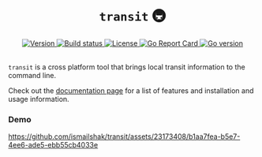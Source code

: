 <h1 align="center"><code>transit</code> 🚇</h1>

<div align="center">
  <a href="https://github.com/ismailshak/transit/releases">
    <img src="https://img.shields.io/github/release-pre/ismailshak/transit.svg" alt="Version">
  </a>

  <a href="https://github.com/ismailshak/transit/actions">
    <img src="https://img.shields.io/github/actions/workflow/status/ismailshak/transit/test.yml" alt="Build status">
  </a>

  <a href="https://img.shields.io/badge/license-MIT-green">
    <img src="https://img.shields.io/badge/license-MIT-green" alt="License">
  </a>

  <a href="https://goreportcard.com/report/github.com/ismailshak/transit">
    <img src="https://goreportcard.com/badge/github.com/ismailshak/transit" alt="Go Report Card">
  </a>

  <a href="https://pkg.go.dev/github.com/ismailshak/transit">
    <img src="https://img.shields.io/github/go-mod/go-version/ismailshak/transit" alt="Go version">
  </a>
</div>

</br>

`transit` is a cross platform tool that brings local transit information to the command line.

Check out the [documentation page](https://transit-cli.vercel.app) for a list of features and installation and usage information.

### Demo

https://github.com/ismailshak/transit/assets/23173408/b1aa7fea-b5e7-4ee6-ade5-ebb55cb4033e
